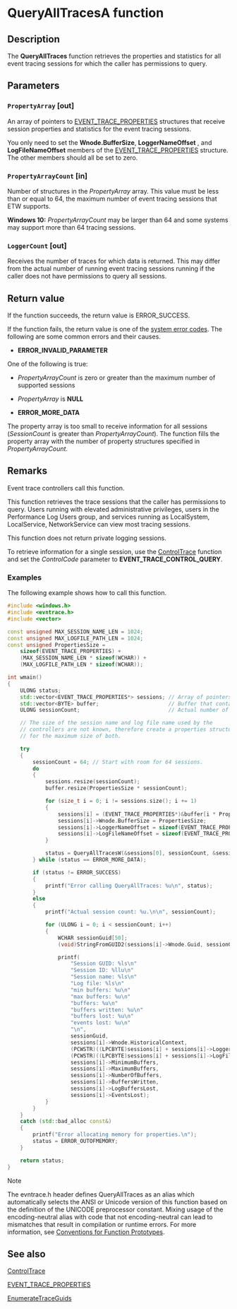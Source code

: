 # QueryAllTracesA function

## Description

The **QueryAllTraces** function retrieves the properties and statistics for all
event tracing sessions for which the caller has permissions to query.

## Parameters

### `PropertyArray` [out]

An array of pointers to
[EVENT_TRACE_PROPERTIES](https://learn.microsoft.com/windows/desktop/ETW/event-trace-properties) structures
that receive session properties and statistics for the event tracing sessions.

You only need to set the **Wnode.BufferSize**, **LoggerNameOffset** , and
**LogFileNameOffset** members of the
[EVENT_TRACE_PROPERTIES](https://learn.microsoft.com/windows/desktop/ETW/event-trace-properties) structure.
The other members should all be set to zero.

### `PropertyArrayCount` [in]

Number of structures in the _PropertyArray_ array. This value must be less than
or equal to 64, the maximum number of event tracing sessions that ETW supports.

**Windows 10:** _PropertyArrayCount_ may be larger than 64 and some systems may
support more than 64 tracing sessions.

### `LoggerCount` [out]

Receives the number of traces for which data is returned. This may differ from
the actual number of running event tracing sessions running if the caller does
not have permissions to query all sessions.

## Return value

If the function succeeds, the return value is ERROR_SUCCESS.

If the function fails, the return value is one of the
[system error codes](https://learn.microsoft.com/windows/win32/debug/system-error-codes). The following
are some common errors and their causes.

- **ERROR_INVALID_PARAMETER**

 One of the following is true:

  - _PropertyArrayCount_ is zero or greater than the maximum number of supported
sessions
  - _PropertyArray_ is **NULL**

- **ERROR_MORE_DATA**

 The property array is too small to receive information for all sessions
(_SessionCount_ is greater than _PropertyArrayCount_). The function fills the
property array with the number of property structures specified in
_PropertyArrayCount_.

## Remarks

Event trace controllers call this function.

This function retrieves the trace sessions that the caller has permissions to
query. Users running with elevated administrative privileges, users in the
Performance Log Users group, and services running as LocalSystem, LocalService,
NetworkService can view most tracing sessions.

This function does not return private logging sessions.

To retrieve information for a single session, use the
[ControlTrace](https://learn.microsoft.com/windows/desktop/ETW/controltrace) function and set the
_ControlCode_ parameter to **EVENT_TRACE_CONTROL_QUERY**.

### Examples

The following example shows how to call this function.

```cpp
#include <windows.h>
#include <evntrace.h>
#include <vector>

const unsigned MAX_SESSION_NAME_LEN = 1024;
const unsigned MAX_LOGFILE_PATH_LEN = 1024;
const unsigned PropertiesSize =
    sizeof(EVENT_TRACE_PROPERTIES) +
    (MAX_SESSION_NAME_LEN * sizeof(WCHAR)) +
    (MAX_LOGFILE_PATH_LEN * sizeof(WCHAR));

int wmain()
{
    ULONG status;
    std::vector<EVENT_TRACE_PROPERTIES*> sessions; // Array of pointers to property structures
    std::vector<BYTE> buffer;                      // Buffer that contains all the property structures
    ULONG sessionCount;                            // Actual number of sessions started on the computer

    // The size of the session name and log file name used by the
    // controllers are not known, therefore create a properties structure that allows
    // for the maximum size of both.

    try
    {
        sessionCount = 64; // Start with room for 64 sessions.
        do
        {
            sessions.resize(sessionCount);
            buffer.resize(PropertiesSize * sessionCount);

            for (size_t i = 0; i != sessions.size(); i += 1)
            {
                sessions[i] = (EVENT_TRACE_PROPERTIES*)&buffer[i * PropertiesSize];
                sessions[i]->Wnode.BufferSize = PropertiesSize;
                sessions[i]->LoggerNameOffset = sizeof(EVENT_TRACE_PROPERTIES);
                sessions[i]->LogFileNameOffset = sizeof(EVENT_TRACE_PROPERTIES) + (MAX_SESSION_NAME_LEN * sizeof(WCHAR));
            }

            status = QueryAllTracesW(&sessions[0], sessionCount, &sessionCount);
        } while (status == ERROR_MORE_DATA);

        if (status != ERROR_SUCCESS)
        {
            printf("Error calling QueryAllTraces: %u\n", status);
        }
        else
        {
            printf("Actual session count: %u.\n\n", sessionCount);

            for (ULONG i = 0; i < sessionCount; i++)
            {
                WCHAR sessionGuid[50];
                (void)StringFromGUID2(sessions[i]->Wnode.Guid, sessionGuid, ARRAYSIZE(sessionGuid));

                printf(
                    "Session GUID: %ls\n"
                    "Session ID: %llu\n"
                    "Session name: %ls\n"
                    "Log file: %ls\n"
                    "min buffers: %u\n"
                    "max buffers: %u\n"
                    "buffers: %u\n"
                    "buffers written: %u\n"
                    "buffers lost: %u\n"
                    "events lost: %u\n"
                    "\n",
                    sessionGuid,
                    sessions[i]->Wnode.HistoricalContext,
                    (PCWSTR)((LPCBYTE)sessions[i] + sessions[i]->LoggerNameOffset),
                    (PCWSTR)((LPCBYTE)sessions[i] + sessions[i]->LogFileNameOffset),
                    sessions[i]->MinimumBuffers,
                    sessions[i]->MaximumBuffers,
                    sessions[i]->NumberOfBuffers,
                    sessions[i]->BuffersWritten,
                    sessions[i]->LogBuffersLost,
                    sessions[i]->EventsLost);
            }
        }
    }
    catch (std::bad_alloc const&)
    {
        printf("Error allocating memory for properties.\n");
        status = ERROR_OUTOFMEMORY;
    }

    return status;
}
```

> [!NOTE]
> The evntrace.h header defines QueryAllTraces as an alias which
> automatically selects the ANSI or Unicode version of this function based on
> the definition of the UNICODE preprocessor constant. Mixing usage of the
> encoding-neutral alias with code that not encoding-neutral can lead to
> mismatches that result in compilation or runtime errors. For more information,
> see
> [Conventions for Function Prototypes](https://learn.microsoft.com/windows/win32/intl/conventions-for-function-prototypes).

## See also

[ControlTrace](https://learn.microsoft.com/windows/desktop/ETW/controltrace)

[EVENT_TRACE_PROPERTIES](https://learn.microsoft.com/windows/desktop/ETW/event-trace-properties)

[EnumerateTraceGuids](https://learn.microsoft.com/windows/desktop/ETW/enumeratetraceguids)